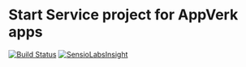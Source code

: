 Start Service project for AppVerk apps
=======

[![Build Status](https://travis-ci.org/AppVerk/BaseApi.svg?branch=master)](https://travis-ci.org/AppVerk/BaseApi)
[![SensioLabsInsight](https://insight.sensiolabs.com/projects/6d243255-d44f-470b-af54-e57280ff298d/mini.png)](https://insight.sensiolabs.com/projects/6d243255-d44f-470b-af54-e57280ff298d)
